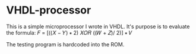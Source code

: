 # VHDL-processor

This is a simple microprocessor I wrote in VHDL. It's purpose is to evaluate the formula:
𝐹 = [((𝑋 − 𝑌) ∗ 2) 𝑋𝑂𝑅 ((𝑊 + 𝑍)/ 2)] ∗ 𝑉

The testing program is hardcoded into the ROM.
